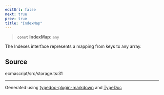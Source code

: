 ```yaml
---
editUrl: false
next: true
prev: true
title: "IndexMap"
---
```


> **`const`** **IndexMap**: `any`

The Indexes interface represents a mapping from keys to any array.

## Source

ecmascript/src/storage.ts:31

***

Generated using [typedoc-plugin-markdown](https://www.npmjs.com/package/typedoc-plugin-markdown) and [TypeDoc](https://typedoc.org/)

